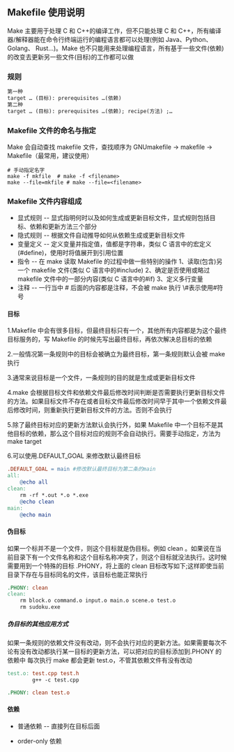 ## Makefile 使用说明

Make 主要用于处理 C 和 C++的编译工作，但不只能处理 C 和 C++，所有编译器/解释器能在命令行终端运行的编程语言都可以处理(例如 Java、Python、 Golang、 Rust…)。Make 也不只能用来处理编程语言，所有基于一些文件(依赖)的改变去更新另一些文件(目标)的工作都可以做

### 规则

```txt
第一种
target … (目标): prerequisites …(依赖)
第二种
target … (目标): prerequisites …(依赖); recipe(方法) ;…
```

### Makefile 文件的命名与指定

Make 会自动查找 makefile 文件，查找顺序为 GNUmakefile -> makefile -> Makefile（最常用，建议使用）

```shell
# 手动指定名字
make -f mkfile  # make -f <filename>
make --file=mkfile # make --file=<filename>
```

### Makefile 文件内容组成

- 显式规则 -- 显式指明何时以及如何生成或更新目标文件，显式规则包括目标、依赖和更新方法三个部分
- 隐式规则 -- 根据文件自动推导如何从依赖生成或更新目标文件
- 变量定义 -- 定义变量并指定值，值都是字符串，类似 C 语言中的宏定义(#define)，使用时将值展开到引用位置
- 指令 -- 在 make 读取 Makefile 的过程中做一些特别的操作
  1、读取(包含)另一个 makefile 文件(类似 C 语言中的#include)
  2、确定是否使用或略过 makefile 文件中的一部分内容(类似 C 语言中的#if)
  3、定义多行变量
- 注释 -- 一行当中 # 后面的内容都是注释，不会被 make 执行 \\#表示使用#符号

#### 目标

1.Makefile 中会有很多目标，但最终目标只有一个，其他所有内容都是为这个最终目标服务的，写 Makefile 的时候先写出最终目标，再依次解决总目标的依赖

2.一般情况第一条规则中的目标会被确立为最终目标，第一条规则默认会被 make 执行

3.通常来说目标是一个文件，一条规则的目的就是生成或更新目标文件

4.make 会根据目标文件和依赖文件最后修改时间判断是否需要执行更新目标文件的方法。如果目标文件不存在或者目标文件最后修改时间早于其中一个依赖文件最后修改时间，则重新执行更新目标文件的方法。否则不会执行

5.除了最终目标对应的更新方法默认会执行外，如果 Makefile 中一个目标不是其他目标的依赖，那么这个目标对应的规则不会自动执行。需要手动指定，方法为 make target

6.可以使用.DEFAULT_GOAL 来修改默认最终目标

```Makefile
.DEFAULT_GOAL = main #修改默认最终目标为第二条的main
all:
    @echo all
clean:
    rm -rf *.out *.o *.exe
    @echo clean
main:
    @echo main
```

#### 伪目标

如果一个标并不是一个文件，则这个目标就是伪目标。例如 clean 。如果说在当前目录下有一个文件名称和这个目标名称冲突了，则这个目标就没法执行。这时候需要用到一个特殊的目标 .PHONY，将上面的 clean 目标改写如下;这样即使当前目录下存在与目标同名的文件，该目标也能正常执行

```Makefile
.PHONY: clean
clean:
    rm block.o command.o input.o main.o scene.o test.o
    rm sudoku.exe
```

##### 伪目标的其他应用方式

如果一条规则的依赖文件没有改动，则不会执行对应的更新方法。如果需要每次不论有没有改动都执行某一目标的更新方法，可以把对应的目标添加到.PHONY 的依赖中 每次执行 make 都会更新 test.o，不管其依赖文件有没有改动

```Makefile
test.o: test.cpp test.h
        g++ -c test.cpp

.PHONY: clean test.o
```

#### 依赖

- 普通依赖 -- 直接列在目标后面

- order-only 依赖
